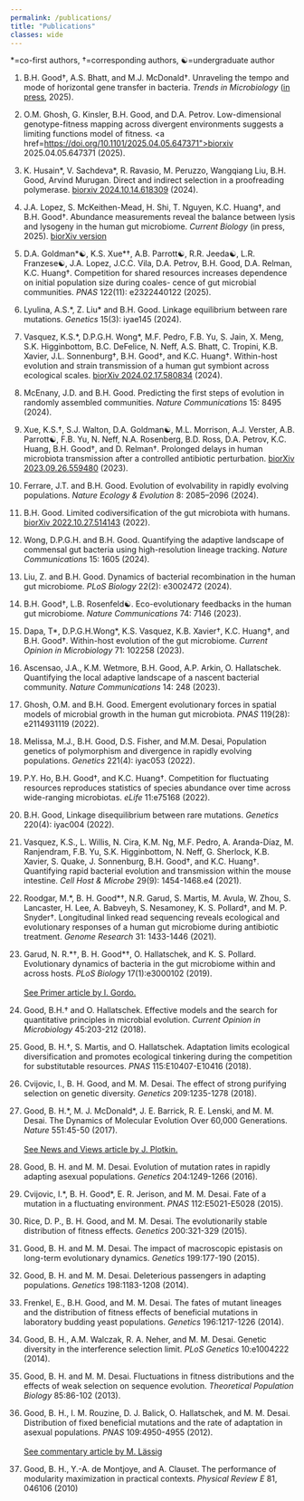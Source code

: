 ```yaml
---
permalink: /publications/
title: "Publications"
classes: wide
---
```


\*=co-first authors, †=corresponding authors, ☯=undergraduate author

1. B.H. Good†, A.S. Bhatt, and M.J. McDonald†. Unraveling the tempo and mode of horizontal gene transfer in bacteria. *Trends in Microbiology* (<a href="https://doi.org/10.1016/j.tim.2025.03.009">in press</a>, 2025). 

1. O.M. Ghosh, G. Kinsler, B.H. Good, and D.A. Petrov. Low-dimensional genotype-fitness mapping across divergent environments suggests a limiting functions model of fitness. <a href=https://doi.org/10.1101/2025.04.05.647371">biorxiv 2025.04.05.647371</a> (2025).

1. K. Husain\*, V. Sachdeva\*, R. Ravasio, M. Peruzzo, Wangqiang Liu, B.H. Good, Arvind Murugan. Direct and indirect selection in a proofreading polymerase. <a href="https://www.biorxiv.org/content/10.1101/2024.10.14.618309">biorxiv 2024.10.14.618309</a> (2024). 

1. J.A. Lopez, S. McKeithen-Mead,  H. Shi, T. Nguyen, K.C. Huang†, and B.H. Good†. Abundance measurements reveal the balance between lysis and lysogeny in the human gut microbiome. *Current Biology* (in press, 2025). <a href="https://www.biorxiv.org/content/10.1101/2024.09.27.614587">biorXiv version</a> 

1. D.A. Goldman\*☯, K.S. Xue\*†, A.B. Parrott☯, R.R. Jeeda☯, L.R. Franzese☯,
J.A. Lopez, J.C.C. Vila, D.A. Petrov, B.H. Good, D.A. Relman, K.C. Huang†. Competition for shared resources increases dependence on initial population size during coales-
cence of gut microbial communities. *PNAS* 122(11): e2322440122 (2025). 

1. Lyulina, A.S.\*, Z. Liu\* and B.H. Good. Linkage equilibrium between rare mutations. *Genetics* 15(3): iyae145 (2024).

1. Vasquez, K.S.\*, D.P.G.H. Wong\*, M.F. Pedro,  F.B. Yu,  S. Jain, X. Meng, S.K. Higginbottom, B.C. DeFelice,  N. Neff, A.S. Bhatt,  C. Tropini,  K.B. Xavier, J.L. Sonnenburg†, B.H. Good†, and K.C. Huang†. Within-host evolution and strain transmission of a human gut symbiont across ecological scales. <a href="https://www.biorxiv.org/content/10.1101/2024.02.17.580834">biorXiv 2024.02.17.580834</a> (2024).

1. McEnany, J.D. and B.H. Good. Predicting the first steps of evolution in randomly assembled communities. *Nature Communications* 15: 8495 (2024). 

1. Xue, K.S.†, S.J. Walton,  D.A. Goldman☯, M.L. Morrison, A.J. Verster, A.B. Parrott☯, F.B. Yu,  N. Neff,  N.A. Rosenberg,  B.D. Ross,  D.A. Petrov,  K.C. Huang,  B.H. Good†, and D. Relman†. Prolonged delays in human microbiota transmission after a controlled antibiotic perturbation. <a href="https://www.biorxiv.org/content/10.1101/2023.09.26.559480">biorXiv 2023.09.26.559480</a> (2023).

1. Ferrare, J.T. and B.H. Good. Evolution of evolvability in rapidly evolving populations. *Nature Ecology & Evolution* 8: 2085–2096 (2024). 

1. B.H. Good. Limited codiversification of the gut microbiota with humans. <a href="https://doi.org/10.1101/2022.10.27.514143"> biorXiv 2022.10.27.514143</a> (2022).

1. Wong, D.P.G.H. and B.H. Good. Quantifying the adaptive landscape of commensal gut bacteria using high-resolution lineage tracking. *Nature Communications* 15: 1605 (2024).

1. Liu, Z. and B.H. Good. Dynamics of bacterial recombination in the human gut microbiome. *PLoS Biology* 22(2): e3002472 (2024). 

1. B.H. Good†, L.B. Rosenfeld☯. Eco-evolutionary feedbacks in the human gut microbiome. *Nature Communications* 74: 7146 (2023).

1. Dapa, T\*, D.P.G.H.Wong\*, K.S. Vasquez, K.B. Xavier†, K.C. Huang†, and B.H. Good†. Within-host evolution of the gut microbiome.  *Current Opinion in Microbiology* 71: 102258 (2023). 

1. Ascensao, J.A., K.M. Wetmore, B.H. Good, A.P. Arkin, O. Hallatschek. Quantifying the local adaptive landscape of a nascent bacterial community. *Nature Communications* 14: 248  (2023).

1. Ghosh, O.M. and B.H. Good.  Emergent evolutionary forces in spatial models of microbial growth in the human gut microbiota. *PNAS* 119(28): e2114931119 (2022).

1. Melissa, M.J., B.H. Good, D.S. Fisher, and M.M. Desai, Population genetics of polymorphism and divergence in rapidly evolving populations. *Genetics* 221(4): iyac053 (2022).

1. P.Y. Ho, B.H. Good†, and K.C. Huang†. Competition for fluctuating resources reproduces statistics of species abundance over time across wide-ranging microbiotas. *eLife* 11:e75168 (2022).

1. B.H. Good,  Linkage disequilibrium between rare mutations. *Genetics* 220(4): iyac004  (2022).

1. Vasquez, K.S., L. Willis, N. Cira, K.M. Ng, M.F. Pedro, A. Aranda-Díaz, M. Ranjendram, F.B. Yu, S.K. Higginbottom, N. Neff, G. Sherlock, K.B. Xavier, S. Quake, J. Sonnenburg, B.H. Good†, and K.C. Huang†. Quantifying rapid bacterial evolution and transmission within the mouse intestine. *Cell Host & Microbe* 29(9): 1454-1468.e4 (2021).

1. Roodgar, M.\*,  B. H. Good\*†,  N.R. Garud, S. Martis, M. Avula, W. Zhou, S. Lancaster, H. Lee, A. Babveyh, S. Nesamoney, K. S. Pollard†,  and M. P. Snyder†. Longitudinal linked read sequencing reveals ecological and evolutionary responses of a human gut microbiome during antibiotic treatment. *Genome Research* 31: 1433-1446 (2021).
   
1. Garud, N. R.\*†, B. H. Good\*†, O. Hallatschek, and K. S. Pollard. Evolutionary dynamics of bacteria in the gut microbiome within and across hosts. *PLoS Biology* 17(1):e3000102 (2019).<br/><br/>
<a href="https://journals.plos.org/plosbiology/article/authors?id=10.1371/journal.pbio.3000126">See Primer article by I. Gordo.</a>

1. Good, B.H.† and O. Hallatschek. Effective models and the search for quantitative principles in microbial evolution. *Current Opinion in Microbiology* 45:203-212 (2018). 

1. Good, B. H.†, S. Martis, and O. Hallatschek. Adaptation limits ecological diversification and promotes ecological tinkering during the competition for substitutable resources. *PNAS* 115:E10407-E10416 (2018). 

1. Cvijovic, I., B. H. Good, and M. M. Desai. The effect of strong purifying selection on genetic diversity. *Genetics* 209:1235-1278 (2018).

1. Good, B. H.\*, M. J. McDonald\*, J. E. Barrick, R. E. Lenski, and M. M. Desai. The Dynamics of Molecular Evolution Over 60,000 Generations. *Nature* 551:45-50 (2017). 
<br/><br/>
<a href="https://www.nature.com/articles/nature24152">See News and Views article by J. Plotkin.</a>

1. Good, B. H. and M. M. Desai. Evolution of mutation rates in rapidly adapting asexual populations. *Genetics* 204:1249-1266 (2016).

1. Cvijovic, I.\*, B. H. Good\*, E. R. Jerison, and M. M. Desai. Fate of a mutation in a fluctuating environment. *PNAS* 112:E5021-E5028 (2015). 

1. Rice, D. P., B. H. Good, and M. M. Desai. The evolutionarily stable distribution of fitness effects. *Genetics* 200:321-329 (2015).

1. Good, B. H. and M. M. Desai. The impact of macroscopic epistasis on long-term evolutionary dynamics. *Genetics* 199:177-190 (2015).

1. Good, B. H. and M. M. Desai. Deleterious passengers in adapting populations. *Genetics* 198:1183-1208 (2014).
 
1. Frenkel, E., B.H. Good, and M. M. Desai. The fates of mutant lineages and the distribution of fitness effects of beneficial mutations in laboratory budding yeast populations. *Genetics* 196:1217-1226 (2014).

1. Good, B. H., A.M. Walczak, R. A. Neher, and M. M. Desai. Genetic diversity in the interference selection limit. *PLoS Genetics* 10:e1004222 (2014).
 
1. Good, B. H. and M. M. Desai. Fluctuations in fitness distributions and the effects of weak selection on sequence evolution. *Theoretical Population Biology* 85:86-102 (2013).

1. Good, B. H., I. M. Rouzine, D. J. Balick, O. Hallatschek, and M. M. Desai.  Distribution of fixed beneficial mutations and the rate of adaptation in asexual populations. *PNAS* 109:4950-4955 (2012).
<br/><br/>
<a href="http://www.pnas.org/content/109/13/4719">See commentary article by M. Lässig</a>

1. Good, B. H., Y.-A. de Montjoye, and A. Clauset. The performance of modularity maximization in practical contexts. *Physical Review E* 81, 046106 (2010)